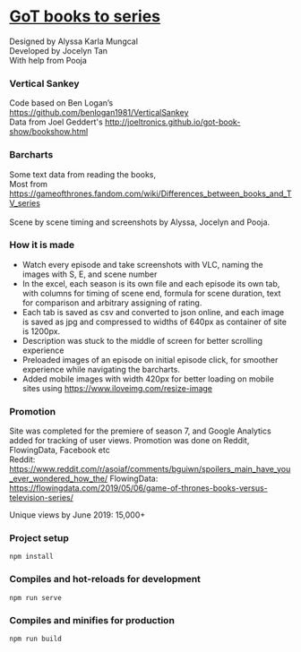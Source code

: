 # [GoT books to series](https://got-books-to-series.surge.sh/)

Designed by Alyssa Karla Mungcal<br>
Developed by Jocelyn Tan <br>
With help from Pooja

### Vertical Sankey
Code based on Ben Logan’s https://github.com/benlogan1981/VerticalSankey <br>
Data from Joel Geddert's http://joeltronics.github.io/got-book-show/bookshow.html

### Barcharts
Some text data from reading the books, <br>
Most from https://gameofthrones.fandom.com/wiki/Differences_between_books_and_TV_series<br>
<br>
Scene by scene timing and screenshots by Alyssa, Jocelyn and Pooja.

### How it is made
- Watch every episode and take screenshots with VLC, naming the images with S, E, and scene number
- In the excel, each season is its own file and each episode its own tab, with columns for timing of scene end, formula for scene duration, text for comparison and arbitrary assigning of rating.
- Each tab is saved as csv and converted to json online, and each image is saved as jpg and compressed to widths of 640px as container of site is 1200px.
- Description was stuck to the middle of screen for better scrolling experience
- Preloaded images of an episode on initial episode click, for smoother experience while navigating the barcharts.
- Added mobile images with width 420px for better loading on mobile sites using https://www.iloveimg.com/resize-image

### Promotion
Site was completed for the premiere of season 7, and Google Analytics added for tracking of user views. Promotion was done on Reddit, FlowingData, Facebook etc
<br>
Reddit: https://www.reddit.com/r/asoiaf/comments/bguiwn/spoilers_main_have_you_ever_wondered_how_the/
FlowingData: https://flowingdata.com/2019/05/06/game-of-thrones-books-versus-television-series/

Unique views by June 2019: 15,000+

### Project setup
```
npm install
```

### Compiles and hot-reloads for development
```
npm run serve
```

### Compiles and minifies for production
```
npm run build
```
